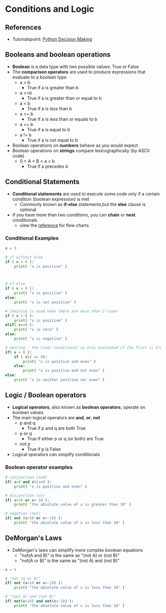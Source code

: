 # Conditions and Logic

## References

- Tutorialspoint: [Python Decision Making](http://www.tutorialspoint.com/python/python_decision_making.htm)

## Booleans and boolean operations

- **Boolean** is a data type with two possible values: True or False
- The **comparison operators** are used to produce expressions that evaluate to a boolean type
    - a > b
        - True if a is greater than b
    - a >=b 
        - True if a is greater than or equal to b
    - a < b
        - True if a is less than b
    - a <= b
        - True if a is less than or equals to b
    - a == b 
        - True if a is equal to b
    - a != b
        - True if a is not equal to b
- Boolean operations on **numbers** behave as you would expect
- Boolean operations on **strings** compare lexicographically (by ASCII code)
    - 0 < A < B < a < b
        - True if a precedes b

## Conditional Statements

- **Conditional statements** are used to execute some code only if a certain condition (boolean expression) is met
    - Commonly known as **if-else** statements,but the **else** clause is optional
- if you have more than two conditions, you can **chain** or **nest** conditionals
    - view the [reference](http://www.tutorialspoint.com/python/python_decision_making.htm) for flow charts

### Conditional Examples

```python
x = 5

# if without else
if ( x > 0 ):
    print( "x is positive" )



# if-else
if ( x > 0 ):
    print( "x is positive" )
else:
    print( "x is not positive" )

# chaining is used when there are more than 2 cases
if ( x > 0 ):
    print( "x is positive" )
elif( x==0 ):
    print( "x is zero" )
else:
    print( "x is negative" )

# nesting - the inner conditional is only evaluated if the first is true
if( x > 0 ):
    if ( x%2 == 0):
        print( "x is positive and even" )
    else:
        print( "x is positive and not even" )
else:
    print( "x is neither positive nor even" )
```

## Logic / Boolean operators

- **Logical operators**, also known as **boolean operators**, operate on boolean values
- The main logical operators are **and**, **or**, **not**
    - p and q
        - True if p and q are both True
    - p or q
        - True if either p or q (or both) are True
    - not p
        - True if p is False
- Logical operators can simplify conditionals

### Boolean operator examples

```python
# conjunction (and)
if( x>0 and x%2==0 ):
    print( "x is positive and even" )

# disjunction (or)
if( x>10 or x<-10 ):
    print( "the absolute value of x is greater than 10" )

# negation (not)
if( not (x>10 or x<-10) ):
    print( "the absolute value of x is less than 10" )
```

## DeMorgan's Laws
- DeMorgan's laws can simplify more complex boolean equations
    - "not(A and B)" is the same as "(not A) or (not B)"
    - "not(A or B)" is the same as "(not A) and (not B)"

```python
x = 5

# "not (A or B)"
if( not (x>10 or x<-10) ):
    print( "the absolute value of x is less than 10" )

# "(not A) and (not B)"
if( not(x>10) and not(x<-10) ):
    print( "the absolute value of x is less than 10" )
```